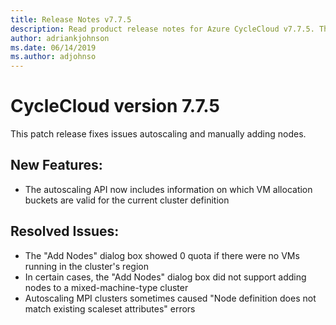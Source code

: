 ```yaml
---
title: Release Notes v7.7.5
description: Read product release notes for Azure CycleCloud v7.7.5. This patch release fixes issues with autoscaling and manually adding nodes.
author: adriankjohnson
ms.date: 06/14/2019
ms.author: adjohnso
---
```


# CycleCloud version 7.7.5

This patch release fixes issues autoscaling and manually adding nodes.

## New Features:
 * The autoscaling API now includes information on which VM allocation buckets are valid for the current cluster definition

## Resolved Issues:
 * The "Add Nodes" dialog box showed 0 quota if there were no VMs running in the cluster's region
 * In certain cases, the "Add Nodes" dialog box did not support adding nodes to a mixed-machine-type cluster
 * Autoscaling MPI clusters sometimes caused "Node definition does not match existing scaleset attributes" errors
